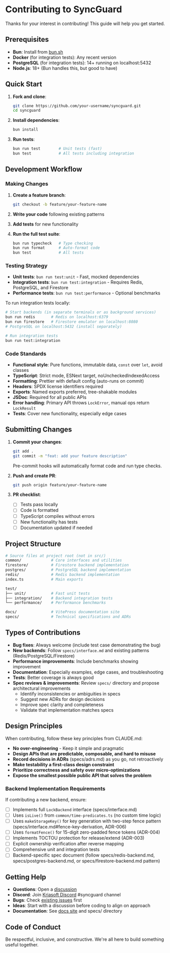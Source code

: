 # Contributing to SyncGuard

Thanks for your interest in contributing! This guide will help you get started.

## Prerequisites

- **Bun**: Install from [bun.sh](https://bun.sh)
- **Docker** (for integration tests): Any recent version
- **PostgreSQL** (for integration tests): 14+ running on localhost:5432
- **Node.js**: 18+ (Bun handles this, but good to have)

## Quick Start

1. **Fork and clone**:

   ```bash
   git clone https://github.com/your-username/syncguard.git
   cd syncguard
   ```

2. **Install dependencies**:

   ```bash
   bun install
   ```

3. **Run tests**:

   ```bash
   bun run test        # Unit tests (fast)
   bun test            # All tests including integration
   ```

## Development Workflow

### Making Changes

1. **Create a feature branch**:

   ```bash
   git checkout -b feature/your-feature-name
   ```

2. **Write your code** following existing patterns
3. **Add tests** for new functionality
4. **Run the full test suite**:

   ```bash
   bun run typecheck   # Type checking
   bun run format      # Auto-format code
   bun test            # All tests
   ```

### Testing Strategy

- **Unit tests**: `bun run test:unit` - Fast, mocked dependencies
- **Integration tests**: `bun run test:integration` - Requires Redis, PostgreSQL, and Firestore
- **Performance tests**: `bun run test:performance` - Optional benchmarks

To run integration tests locally:

```bash
# Start backends (in separate terminals or as background services)
bun run redis       # Redis on localhost:6379
bun run firestore   # Firestore emulator on localhost:8080
# PostgreSQL on localhost:5432 (install separately)

# Run integration tests
bun run test:integration
```

### Code Standards

- **Functional style**: Pure functions, immutable data, `const` over `let`, avoid classes
- **TypeScript**: Strict mode, ESNext target, noUncheckedIndexedAccess
- **Formatting**: Prettier with default config (auto-runs on commit)
- **Headers**: SPDX license identifiers required
- **Exports**: Named exports preferred, tree-shakable modules
- **JSDoc**: Required for all public APIs
- **Error handling**: Primary API throws `LockError`, manual ops return `LockResult`
- **Tests**: Cover new functionality, especially edge cases

## Submitting Changes

1. **Commit your changes**:

   ```bash
   git add .
   git commit -m "feat: add your feature description"
   ```

   Pre-commit hooks will automatically format code and run type checks.

2. **Push and create PR**:

   ```bash
   git push origin feature/your-feature-name
   ```

3. **PR checklist**:
   - [ ] Tests pass locally
   - [ ] Code is formatted
   - [ ] TypeScript compiles without errors
   - [ ] New functionality has tests
   - [ ] Documentation updated if needed

## Project Structure

```bash
# Source files at project root (not in src/)
common/             # Core interfaces and utilities
firestore/          # Firestore backend implementation
postgres/           # PostgreSQL backend implementation
redis/              # Redis backend implementation
index.ts            # Main exports

test/
├── unit/           # Fast unit tests
├── integration/    # Backend integration tests
└── performance/    # Performance benchmarks

docs/               # VitePress documentation site
specs/              # Technical specifications and ADRs
```

## Types of Contributions

- **Bug fixes**: Always welcome (include test case demonstrating the bug)
- **New backends**: Follow `specs/interface.md` and existing patterns (Redis/PostgreSQL/Firestore)
- **Performance improvements**: Include benchmarks showing improvement
- **Documentation**: Especially examples, edge cases, and troubleshooting
- **Tests**: Better coverage is always good
- **Spec reviews & improvements**: Review `specs/` directory and propose architectural improvements
  - Identify inconsistencies or ambiguities in specs
  - Suggest new ADRs for design decisions
  - Improve spec clarity and completeness
  - Validate that implementation matches specs

## Design Principles

When contributing, follow these key principles from CLAUDE.md:

- **No over-engineering** - Keep it simple and pragmatic
- **Design APIs that are predictable, composable, and hard to misuse**
- **Record decisions in ADRs** (specs/adrs.md) as you go, not retroactively
- **Make testability a first-class design constraint**
- **Prioritize correctness and safety over micro-optimizations**
- **Expose the smallest possible public API that solves the problem**

### Backend Implementation Requirements

If contributing a new backend, ensure:

- [ ] Implements full `LockBackend` interface (specs/interface.md)
- [ ] Uses `isLive()` from `common/time-predicates.ts` (no custom time logic)
- [ ] Uses `makeStorageKey()` for key generation with two-step fence pattern (specs/interface.md#fence-key-derivation, ADR-006)
- [ ] Uses `formatFence()` for 15-digit zero-padded fence tokens (ADR-004)
- [ ] Implements TOCTOU protection for release/extend (ADR-003)
- [ ] Explicit ownership verification after reverse mapping
- [ ] Comprehensive unit and integration tests
- [ ] Backend-specific spec document (follow specs/redis-backend.md, specs/postgres-backend.md, or specs/firestore-backend.md pattern)

## Getting Help

- **Questions**: Open a [discussion](https://github.com/kriasoft/syncguard/discussions)
- **Discord**: Join [Kriasoft Discord](https://discord.gg/EnbEa7Gsxg) #syncguard channel
- **Bugs**: Check [existing issues](https://github.com/kriasoft/syncguard/issues) first
- **Ideas**: Start with a discussion before coding to align on approach
- **Documentation**: See [docs site](https://kriasoft.com/syncguard/) and specs/ directory

## Code of Conduct

Be respectful, inclusive, and constructive. We're all here to build something useful together.
